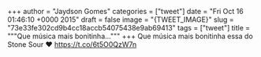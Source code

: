 
+++
author = "Jaydson Gomes"
categories = ["tweet"]
date = "Fri Oct 16 01:46:10 +0000 2015"
draft = false
image = "{TWEET_IMAGE}"
slug = "73e33fe302cd9b4cc18accb54075438e9ab69413"
tags = ["tweet"]
title = """Que música mais bonitinha..."""
+++
Que música mais bonitinha essa do Stone Sour ❤ https://t.co/6t5O0QzW7n
